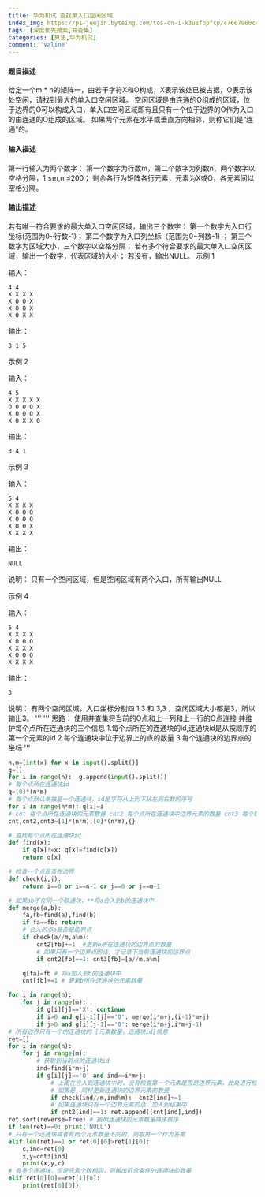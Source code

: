 ```yaml
---
title: 华为机试 查找单入口空闲区域
index_img: https://p1-juejin.byteimg.com/tos-cn-i-k3u1fbpfcp/c7667960c43c4f07907da5071ccc1a5c~tplv-k3u1fbpfcp-watermark.image
tags: [深度优先搜索,并查集]
categories: [算法,华为机试]
comment: 'valine'
---
```


#### 题目描述 
给定一个m * n的矩阵一，由若干字符X和O构成，X表示该处已被占据，О表示该处空闲，请找到最大的单入口空闲区域。 
空闲区域是由连通的О组成的区域，位于边界的О可以构成入口，单入口空闲区域即有且只有一个位于边界的О作为入口的由连通的О组成的区域。 
如果两个元素在水平或垂直方向相邻，则称它们是“连通”的。 
#### 输入描述 
第一行输入为两个数字： 第一个数字为行数m，第二个数字为列数n，两个数字以空格分隔，1 ≤m,n ≤200； 剩余各行为矩阵各行元素，元素为X或O，各元素间以空格分隔。 
#### 输出描述 
若有唯一符合要求的最大单入口空闲区域，输出三个数字： 第一个数字为入口行坐标(范围为0~行数-1)； 第二个数字为入口列坐标（范围为0~列数-1) ； 第三个数字为区域大小，三个数字以空格分隔； 若有多个符合要求的最大单入口空闲区域，输出一个数字，代表区域的大小； 若没有，输出NULL。 
示例 1 

输入： 
```
4 4 
X X X X 
X O O X 
X O O X 
X O X X 
```
输出： 
```
3 1 5 
```


示例 2 

输入： 
```
4 5 
X X X X X 
O O O O X 
X O O O X 
X O X X O 
```
输出： 

```
3 4 1  
```


示例 3 

输入： 
```
5 4 
X X X X 
X O O O 
X O O O 
X O O X 
X X X X 
```
输出： 
```
NULL 
```
 说明： 只有一个空闲区域，但是空闲区域有两个入口，所有输出NULL 
 
示例 4 

输入： 
```
5 4 
X X X X 
X O O O 
X X X X 
X O O O 
X X X X 
```
输出： 
```
3 
```
 
 说明： 有两个空闲区域，入口坐标分别四 1,3 和 3,3 ，空闲区域大小都是3，所以输出3。 
'''
'''
思路：
使用并查集将当前的O点和上一列和上一行的O点连接
并维护每个点所在连通块的三个信息
1.每个点所在的连通块的id,连通块id是从按顺序的第一个元素的id
2.每个连通块中位于边界上的点的数量
3.每个连通块的边界点的坐标
'''
```py
n,m=[int(x) for x in input().split()]
g=[]
for i in range(n):  g.append(input().split())
# 每个点所在连通块id
q=[0]*(n*m)
# 每个点默认单独是一个连通块，id是字符从上到下从左到右数的序号
for i in range(n*m): q[i]=i
# cnt 每个点所在连通块的元素数量 cnt2 每个点所在连通块中边界元素的数量 cnt3 每个联通块的边界点的坐标
cnt,cnt2,cnt3=[1]*(n*m),[0]*(n*m),{}

# 查找每个点所在连通块id
def find(x):
    if q[x]!=x: q[x]=find(q[x])
    return q[x]

# 检查一个点是否在边界
def check(i,j):
    return i==0 or i==n-1 or j==0 or j==m-1

# 如果ab不在同一个联通块，**将a合入到b的连通块中
def merge(a,b):
    fa,fb=find(a),find(b)
    if fa==fb: return
    # 合入的点a是否是边界点
    if check(a//m,a%m):
        cnt2[fb]+=1  #更新b所在连通块的边界点的数量
        # 如果只有一个边界点的话，才记录下当前连通块的边界点
        if cnt2[fb]==1: cnt3[fb]=[a//m,a%m]

    q[fa]=fb # 将a加入到b的连通块中
    cnt[fb]+=1 # 更新b所在连通块的元素数量

for i in range(n):
    for j in range(m):
        if g[i][j]=='X': continue
        if i>0 and g[i-1][j]=='O': merge(i*m+j,(i-1)*m+j)
        if j>0 and g[i][j-1]=='O': merge(i*m+j,i*m+j-1)
# 所有边界只有一个的连通块的 [元素数量，连通块id]信息
ret=[]
for i in range(n):
    for j in range(m):
        # 获取到当前点的连通块id
        ind=find(i*m+j)
        if g[i][j]=='O' and ind==i*m+j:
            # 上面在合入到连通块中时，没有检查第一个元素是否是边界元素，此处进行检查
            # 如果是，同样更新连通块的边界元素的数量
            if check(ind//m,ind%m):  cnt2[ind]+=1
            # 如果连通块只有一个边界元素的话，加入到结果中
            if cnt2[ind]==1: ret.append([cnt[ind],ind])
ret.sort(reverse=True) # 按照连通块的元素数量降序排序
if len(ret)==0: print('NULL')
# 只有一个连通块或者有两个元素数量不同的，则取第一个作为答案
elif len(ret)==1 or ret[0][0]>ret[1][0]: 
    c,ind=ret[0]
    x,y=cnt3[ind]
    print(x,y,c)
# 有多个连通块，但是元素个数相同，则输出符合条件的连通块的数量
elif ret[0][0]==ret[1][0]:
    print(ret[0][0])
```